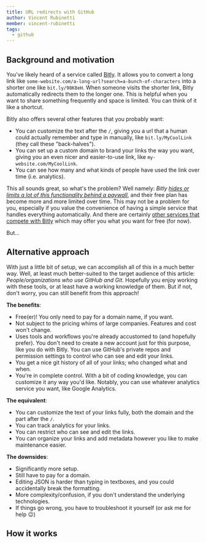 ```yaml
---
title: URL redirects with GitHub
author: Vincent Rubinetti
member: vincent-rubinetti
tags:
  - github
---
```


## Background and motivation

You've likely heard of a service called [Bitly](https://bitly.com/).
It allows you to convert a long link like `some-website.com/a-long-url?search=a-bunch-of-characters` into a shorter one like `bit.ly/98K8eH`.
When someone visits the shorter link, Bitly automatically redirects them to the longer one.
This is helpful when you want to share something frequently and space is limited.
You can think of it like a shortcut.

Bitly also offers several other features that you probably want:

- You can customize the text after the `/`, giving you a url that a human could actually remember and type in manually, like `bit.ly/MyCoolLink` (they call these "back-halves").
- You can set up a custom domain to brand your links the way you want, giving you an even nicer and easier-to-use link, like `my-website.com/MyCoolLink`.
- You can see how many and what kinds of people have used the link over time (i.e. analytics).

This all sounds great, so what's the problem?
Well namely: _Bitly [hides or limits a lot of this functionality behind a paywall](https://bitly.com/pages/pricing)_, and their free plan has become more and more limited over time.
This may not be a problem for you, especially if you value the convenience of having a simple service that handles everything automatically.
And there are certainly [other services that compete with Bitly](https://zapier.com/blog/best-url-shorteners/) which may offer you what you want for free (for now).

But...

## Alternative approach

With just a little bit of setup, we can accomplish all of this in a much better way.
Well, at least much better-suited to the target audience of this article: _People/organizations who use GitHub and Git_.
Hopefully you enjoy working with these tools, or at least have a working knowledge of them.
But if not, don't worry, you can still benefit from this approach!

**The benefits**:

- Free(er)!
  You only need to pay for a domain name, if you want.
- Not subject to the pricing whims of large companies.
  Features and cost won't change.
- Uses tools and workflows you're already accustomed to (and hopefully prefer).
  You don't need to create a new account just for this purpose, like you do with Bitly.
  You can use GitHub's private repos and permission settings to control who can see and edit your links.
- You get a nice git history of all of your links; who changed what and when.
- You're in complete control. 
  With a bit of coding knowledge, you can customize it any way you'd like.
  Notably, you can use whatever analytics service you want, like Google Analytics.
  
**The equivalent**:

- You can customize the text of your links fully, both the domain and the part after the `/`.
- You can track analytics for your links.
- You can restrict who can see and edit the links.
- You can organize your links and add metadata however you like to make maintenance easier.

**The downsides**:

- Significantly more setup.
- Still have to pay for a domain.
- Editing JSON is harder than typing in textboxes, and you could accidentally break the formatting.
- More complexity/confusion, if you don't understand the underlying technologies.
- If things go wrong, you have to troubleshoot it yourself (or ask me for help 😉)

## How it works
